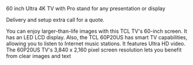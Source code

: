 60 inch Ultra 4K TV with Pro stand for any presentation or display

Delivery and setup extra call for a quote.

You can enjoy larger-than-life images with this TCL TV's 60-inch screen. It has an LED LCD display. Also, the TCL 60P20US has smart TV capabilities, allowing you to listen to Internet music stations. It features Ultra HD video. The 60P20US TV's 3,840 x 2,160 pixel screen resolution lets you benefit from clear images and text
